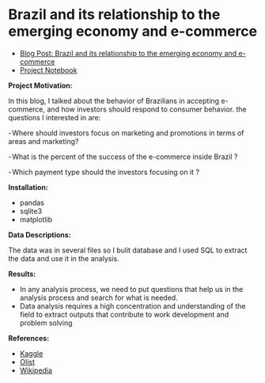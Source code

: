 # Brazil and its relationship to the emerging economy and e-commerce

* [Blog Post: Brazil and its relationship to the emerging economy and e-commerce](https://ecommerce123452.blogspot.com/2020/02/brazil-and-its-relationship-to-emerging.html) 
* [Project Notebook](https://github.com/abdulazizatty/Project-4-Blog/blob/master/Data%20Analysis%20code.ipynb) 


**Project Motivation:**

In this blog, I talked about the behavior of Brazilians in accepting e-commerce, and how investors should respond to consumer behavior.
the questions I interested in are:

- Where should investors focus on marketing and promotions in terms of areas and marketing?

- What is the percent of the success of the e-commerce inside Brazil ?

- Which payment type should the investors focusing on it ?

**Installation:**

- pandas
- sqlite3
- matplotlib

**Data Descriptions:**

The data was in several files so I bulit database and I used SQL to extract the data and use it in the analysis.

**Results:**
- In any analysis process, we need to put questions that help us in the analysis process and search for what is needed.
- Data analysis requires a high concentration and understanding of the field to extract outputs that contribute to work development and problem solving


**References:**

* [Kaggle](https://www.kaggle.com/olistbr/brazilian-ecommerce#olist_sellers_dataset.csv) 
* [Olist](https://olist.com/) 
* [Wikipedia](https://en.wikipedia.org/wiki/Brazil) 

